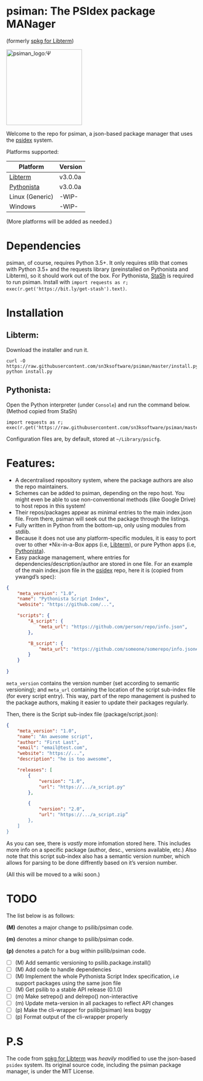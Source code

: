 # psiman: The PSIdex package MANager
(formerly [spkg for Libterm](https://github.com/sn3ksoftware/sandpkg/tree/testing))

<img src="https://raw.githubusercontent.com/sn3ksoftware/psiman/master/psiman_logo.png" alt="psiman_logo:Ψ" width="200"/>

Welcome to the repo for psiman, a json-based package manager that uses the [psidex](https://github.com/sn3ksoftware/psidex) system.

Platforms supported:

| Platform  | Version  |
| --- | --- |
| [Libterm](https://github.com/ColdGrub1384/LibTerm) | v3.0.0a |
| [Pythonista](http://omz-software.com/pythonista/) | v3.0.0a |
| Linux (Generic) | -WIP- |
| Windows | -WIP- |

(More platforms will be added as needed.)
# Dependencies
psiman, of course, requires Python 3.5+.
It only requires stlib that comes with Python 3.5+ and the requests library (preinstalled on Pythonista and Libterm), so it should work out of the box.
For Pythonista, [StaSh](https://github.com/ywangd/stash) is required to run psiman.
Install with `import requests as r; exec(r.get('https://bit.ly/get-stash').text)`.
# Installation
## Libterm:
Download the installer and run it.
```
curl -O https://raw.githubusercontent.com/sn3ksoftware/psiman/master/install.py
python install.py
```
## Pythonista:
Open the Python interpreter (under `Console`) and run the command below. (Method copied from StaSh)
```
import requests as r; exec(r.get('https://raw.githubusercontent.com/sn3ksoftware/psiman/master/install.py').text)
```
Configuration files are, by default, stored at `~/Library/psicfg`.
# Features:
* A decentralised repository system, where the package authors are also the repo maintainers.
* Schemes can be added to psiman, depending on the repo host. You might even be able to use non-conventional methods (like Google Drive) to host repos in this system!
* Their repos/packages appear as minimal entries to the main index.json file. From there, psiman will seek out the package through the listings.
* Fully written in Python from the bottom-up, only using modules from stdlib. 
* Because it does not use any platform-specific modules, it is easy to port over to other *Nix-in-a-Box apps (i.e, [Libterm](https://github.com/ColdGrub1384/LibTerm)), or pure Python apps (i.e, [Pythonista](http://omz-software.com/pythonista/)).
* Easy package management, where entries for dependencies/description/author are stored in one file.
For an example of the main index.json file in the [psidex](https://github.com/sn3ksoftware/psidex) repo, here it is (copied from ywangd’s spec):
```json
{
    "meta_version": "1.0",
    "name": "Pythonista Script Index",
    "website": "https://github.com/...",

    "scripts": {
        "A_script": {
            "meta_url": "https://github.com/person/repo/info.json",
        },

        "B_script": {
            "meta_url": "https://github.com/someone/somerepo/info.json#B_script",
        }
    }
    
}
```
`meta_version` contains the version number (set according to semantic versioning);
and `meta_url` containing the location of the script sub-index file (for every script entry).
This way, part of the repo management is pushed to the package authors, making it easier to update
their packages regularly.

Then, there is the Script sub-index file (package/script.json):
```json
{
    "meta_version": "1.0",  
    "name": "An awesome script",
    "author": "First Last",
    "email": "email@test.com",
    "website": "https://...",
    "description": "he is too awesome",

    "releases": [ 
        {
            "version": "1.0", 
            "url": "https://.../a_script.py"
        },

        {
            "version": "2.0", 
            "url": "https://.../a_script.zip”
        },
    ]
}
```
As you can see, there is _vastly_ more infomation stored here.
This includes more info on a specific package (author, desc., versions available, etc.)
Also note that this script sub-index also has a semantic version number, which allows for
parsing to be done diffrently based on it’s version number.

(All this will be moved to a wiki soon.)
# TODO
The list below is as follows:

**(M)** denotes a major change to psilib/psiman code.

**(m)** denotes a minor change to psilib/psiman code.

**(p)** denotes a patch for a bug within psilib/psiman code.

- [ ] (M) Add semantic versioning to psilib.package.install()
- [ ] (M) Add code to handle dependencies
- [ ] (M) Implement the whole Pythonista Script Index specification, i.e support
packages using the same json file
- [ ] (M) Get psilib to a stable API release (0.1.0)
- [ ] (m) Make setrepo() and delrepo() non-interactive 
- [ ] (m) Update meta-version in all packages to reflect API changes
- [ ] (p) Make the cli-wrapper for psilib(psiman) less buggy
- [ ] (p) Format output of the cli-wrapper properly

# P.S
The code from [spkg for Libterm](https://github.com/sn3ksoftware/sandpkg/tree/testing) was _heavily_ modified to use the json-based `psidex` system.
Its original source code, including the psiman package manager, is under the MIT License.
